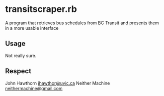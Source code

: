 transitscraper.rb
=================
A program that retrieves bus schedules from BC Transit and presents them in a more usable interface

Usage
-----
Not really sure.

Respect
-------
John Hawthorn <jhawthor@uvic.ca>
Neither Machine <neithermachine@gmail.com>
